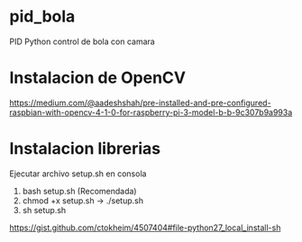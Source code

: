 # pid_bola
PID Python control de bola con camara

# Instalacion de OpenCV
https://medium.com/@aadeshshah/pre-installed-and-pre-configured-raspbian-with-opencv-4-1-0-for-raspberry-pi-3-model-b-b-9c307b9a993a

# Instalacion librerias
Ejecutar archivo setup.sh en consola<br>
1. bash setup.sh (Recomendada)
2. chmod +x setup.sh -> ./setup.sh
3. sh setup.sh

https://gist.github.com/ctokheim/4507404#file-python27_local_install-sh